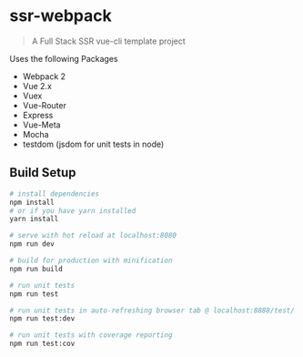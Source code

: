 # ssr-webpack

> A Full Stack SSR vue-cli template project

Uses the following Packages
* Webpack 2
* Vue 2.x
* Vuex
* Vue-Router
* Express
* Vue-Meta
* Mocha
* testdom (jsdom for unit tests in node)

## Build Setup

``` bash
# install dependencies
npm install
# or if you have yarn installed
yarn install

# serve with hot reload at localhost:8080
npm run dev

# build for production with minification
npm run build

# run unit tests
npm run test

# run unit tests in auto-refreshing browser tab @ localhost:8888/test/
npm run test:dev

# run unit tests with coverage reporting
npm run test:cov

```